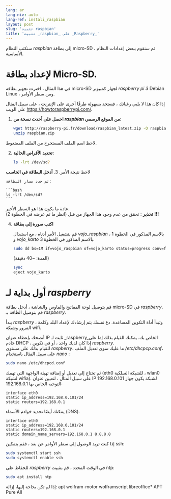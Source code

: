 ```yaml
---
lang: ar
lang-niv: auto
lang-ref: instali_raspbian
layout: post
slug: 'تثبيت raspbian'
title: 'تثبيت _raspbian_ على _Raspberry_'
---
```


سنكتب النظام _raspbian_ إلى بطاقة micro-SD ، ثم سنقوم ببعض إعدادات النظام الأساسية. 


# لإعداد بطاقة Micro-SD.

في هذا المثال ، اخترت تجهيز بطاقة micro-SD لجهاز كمبيوتر _raspberry pi 3_ Debian Linux ، ومن سطر الأوامر.

إذا كان هذا لا يلبي رغباتك ، فستجد بسهولة طرقًا أخرى على الإنترنت ، على سبيل المثال على الويب <https://howtoraspberrypi.com/>.

 1. **احصل على أحدث نسخة من _raspbian_ من الموقع الرسمي:**



    ```bash
    wget http://raspberry-pi.fr/download/raspbian_latest.zip -O raspbian.zip
    unzip raspbian.zip
    ```
لاحظ اسم الملف المستخرج من الملف المضغوط.
    
 2. **تحديد الأقراص الحالية:**


    
    ```bash
    ls -lrt /dev/sd?
    ```
لاحظ نتيجة الأمر. 3. **أدخل البطاقة في الحاسب**
    
    ثم حدد مسار البطاقة:
    
    ```bash
    ls -lrt /dev/sd?
    ```
عادة ما يكون هذا هو السطر الأخير.  
    **تحذير** : تحقق من عدم وجود هذا الجهاز من قبل \(انظر ما تم عرضه في الخطوة 2\) **!!!**

 4. **اكتب صورة إلى بطاقة**



    قم بتشغيل الأمر أدناه ، مع استبدال _vojo\_raspbian_ بالاسم المذكور في الخطوة 1 ، و _vojo\_karto_ بالاسم المذكور في الخطوة 3.
    
    ```bash
    sudo dd bs=1M if=vojo_raspbian of=vojo_karto status=progress conv=fsync
    ```
    (المدة: ~40 دقيقة)
    
    ```bash
    sync
    eject vojo_karto
    ``` 


# أول بداية لـ _raspberry_
قم بتوصيل لوحة المفاتيح والماوس والشاشة ، أدخل بطاقة micro-SD في _raspberry_.  
قم بتوصيل الطاقة بـ _raspberry_.

يبدأ _raspberry_ ، وتبدأ أداة التكوين المساعدة. دع نفسك يتم إرشادك لإعداد البلد وكلمة المرور وشبكة wifi.

أنصحك بإعطاء عنوان IP ثابت لـ _raspberry_الخاص بك. يمكنك القيام بذلك إما على خادم DHCP ، إذا كان لديك واحد ، أو في تكوين _raspberry_.  
للقيام بذلك على مستوى _raspberry_، ما عليك سوى تعديل الملف _/etc/dhcpcp.conf_، على سبيل المثال باستخدام _nano_ :

```bash
sudo nano /etc/dhcpcd.conf
```

ثم تحتاج إلى تعديل أو إضافة تهيئة الواجهة التي تهمك (eth0 للشبكة السلكية ، wlan0 لشبكة wifia). على سبيل المثال ، لتعيين عنوان IP 192.168.0.101 لشبكة يكون جهاز التوجيه الخاص بها 192.168.0.1:

```
interface eth0
static ip_address=192.168.0.101/24
static routers=192.168.0.1
```
يمكنك أيضًا تحديد خوادم الأسماء (DNS). 

```
interface eth0
static ip_address=192.168.0.101/24
static routers=192.168.0.1
static domain_name_servers=192.168.0.1 8.8.8.8
```
إذا كنت تريد الوصول إلى سطر الأوامر عن بعد ، فقم بتمكين ssh:

```bash
sudo systemctl start ssh
sudo systemctl enable ssh
```

للحفاظ على _raspberry_ في الوقت المحدد ، قم بتثبيت ntp:

```bash
sudo apt install ntp
```

إذا لم تكن بحاجة إليها، إزالة:
apt wolfram-motor wolframscript libreoffice*
APT Pure All
